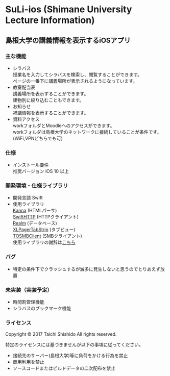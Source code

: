 # SuLi-ios (Shimane University Lecture Information)
## 島根大学の講義情報を表示するiOSアプリ

### 主な機能
* シラバス  
授業名を入力してシラバスを検索し、閲覧することができます。   
ページの一番下に講義場所が表示されるようになっています。
* 教室配当表   
講義場所を表示することができます。  
建物別に絞り込むこともできます。  
* お知らせ  
補講情報を表示することができます。
* 資料アクセス  
workフォルダとMoodleへのアクセスができます。  
workフォルダは島根大学のネットワークに接続していることが条件です。(WiFi,VPNどちらでも可)

### 仕様  
* インストール要件    
推奨バージョン iOS 10 以上

### 開発環境・仕様ライブラリ
* 開発言語 Swift
* 使用ライブラリ  
[Kanna](http://tid-kijyun.github.io/Kanna/) (HTMLパーサ)  
[SwiftHTTP](https://github.com/daltoniam/SwiftHTTP) (HTTPクライアント)  
[Realm](https://realm.io/docs/swift/latest/) (データベース)  
[XLPagerTabStrip](https://github.com/xmartlabs/XLPagerTabStrip) (タブビュー)  
[TOSMBClient](https://github.com/TimOliver/TOSMBClient) (SMBクライアント)  
使用ライブラリの謝辞は[こちら](https://github.com/ssd-ch/SuLi-ios/blob/master/Acknowledgements.md)

### バグ  
* 特定の条件下でクラッシュするが滅多に発生しないと思うのでとりあえず放置

### 未実装（実装予定）  
* 時間割管理機能  
* シラバスのブックマーク機能  

### ライセンス
Copyright © 2017 Taichi Shishido All rights reserved.

特定のライセンスには基づきませんが以下の事項に従ってください。
* 接続先のサーバー(島根大学)等に負荷をかける行為を禁止
* 商用利用を禁止
* ソースコードまたはビルドデータの二次配布を禁止
